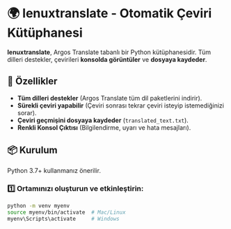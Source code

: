 # 🌍 lenuxtranslate - Otomatik Çeviri Kütüphanesi

**lenuxtranslate**, Argos Translate tabanlı bir Python kütüphanesidir.
Tüm dilleri destekler, çevirileri **konsolda görüntüler** ve **dosyaya kaydeder**.

## 🚀 Özellikler

- **Tüm dilleri destekler** (Argos Translate tüm dil paketlerini indirir).
- **Sürekli çeviri yapabilir** (Çeviri sonrası tekrar çeviri isteyip istemediğinizi sorar).
- **Çeviri geçmişini dosyaya kaydeder** (`translated_text.txt`).
- **Renkli Konsol Çıktısı** (Bilgilendirme, uyarı ve hata mesajları).

## 📦 Kurulum

Python 3.7+ kullanmanız önerilir.

### 1️⃣ Ortamınızı oluşturun ve etkinleştirin:

```bash
python -m venv myenv
source myenv/bin/activate  # Mac/Linux
myenv\Scripts\activate     # Windows
```
